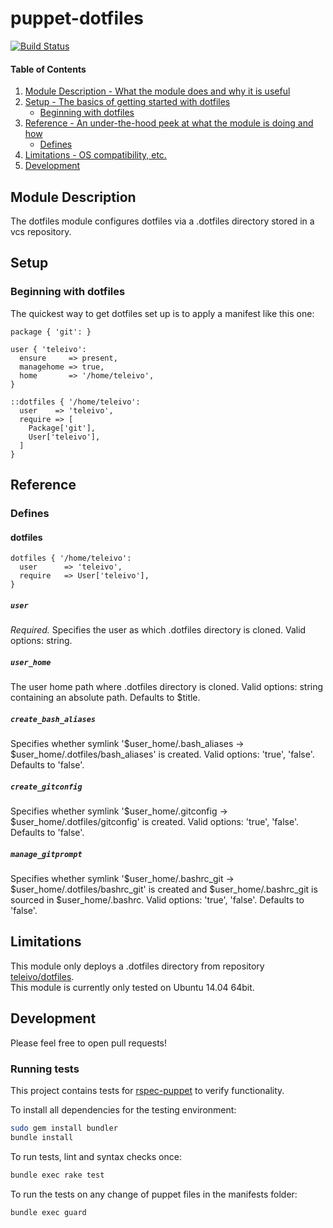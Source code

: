 # puppet-dotfiles

[![Build Status](https://secure.travis-ci.org/teleivo/puppet-dotfiles.png?branch=master)](https://travis-ci.org/teleivo/puppet-dotfiles)

#### Table of Contents

1. [Module Description - What the module does and why it is useful](#module-description)
2. [Setup - The basics of getting started with dotfiles](#setup)
    * [Beginning with dotfiles](#beginning-with-dotfiles)
3. [Reference - An under-the-hood peek at what the module is doing and how](#reference)
    * [Defines](#defines)
4. [Limitations - OS compatibility, etc.](#limitations)
5. [Development](#development)

## Module Description

The dotfiles module configures dotfiles via a .dotfiles directory stored in a vcs repository.

## Setup

### Beginning with dotfiles

The quickest way to get dotfiles set up is to apply a manifest like this one:

```puppet
package { 'git': }

user { 'teleivo':
  ensure     => present,
  managehome => true,
  home       => '/home/teleivo',
}

::dotfiles { '/home/teleivo':
  user    => 'teleivo',
  require => [
    Package['git'],
    User['teleivo'],
  ]
}
```

## Reference

### Defines

#### dotfiles
~~~
dotfiles { '/home/teleivo':
  user      => 'teleivo',
  require   => User['teleivo'],
}
~~~
##### `user`

*Required.* Specifies the user as which .dotfiles directory is cloned.
Valid options: string.

##### `user_home`

The user home path where .dotfiles directory is cloned.
Valid options: string containing an absolute path.
Defaults to $title.

##### `create_bash_aliases`

Specifies whether symlink '$user_home/.bash_aliases -> $user_home/.dotfiles/bash_aliases' is created.
Valid options: 'true', 'false'.
Defaults to 'false'.

##### `create_gitconfig`

Specifies whether symlink '$user_home/.gitconfig -> $user_home/.dotfiles/gitconfig' is created.
Valid options: 'true', 'false'.
Defaults to 'false'.

##### `manage_gitprompt`

Specifies whether symlink '$user_home/.bashrc_git -> $user_home/.dotfiles/bashrc_git' is created and $user_home/.bashrc_git is sourced in $user_home/.bashrc.
Valid options: 'true', 'false'.
Defaults to 'false'.

## Limitations

This module only deploys a .dotfiles directory from repository [teleivo/dotfiles](https://github.com/teleivo/dotfiles).  
This module is currently only tested on Ubuntu 14.04 64bit.  

## Development

Please feel free to open pull requests!

### Running tests
This project contains tests for [rspec-puppet](http://rspec-puppet.com/) to
verify functionality.

To install all dependencies for the testing environment:
```bash
sudo gem install bundler
bundle install
```

To run tests, lint and syntax checks once:
```bash
bundle exec rake test
```

To run the tests on any change of puppet files in the manifests folder:
```bash
bundle exec guard
```

